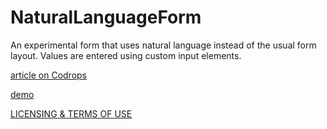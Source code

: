 
NaturalLanguageForm
=========

An experimental form that uses natural language instead of the usual form layout. Values are entered using custom input elements.

[article on Codrops](https://tympanus.net/codrops/?p=15139)

[demo](https://tympanus.net/Tutorials/NaturalLanguageForm/)

[LICENSING & TERMS OF USE](https://tympanus.net/codrops/licensing/)
